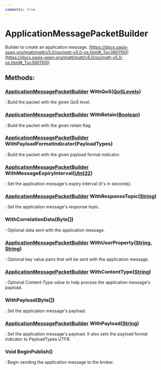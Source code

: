 ```yaml
---
comments: true
---
```

# ApplicationMessagePacketBuilder

Builder to create an application message. [https://docs.oasis-open.org/mqtt/mqtt/v5.0/os/mqtt-v5.0-os.html#_Toc3901100](https://docs.oasis-open.org/mqtt/mqtt/v5.0/os/mqtt-v5.0-os.html#_Toc3901100)


## **Methods**:

### [ApplicationMessagePacketBuilder]() WithQoS([QoSLevels](../Packets/QoSLevels.md))
: Build the packet with the given QoS level. 

### [ApplicationMessagePacketBuilder]() WithRetain([Boolean](https://learn.microsoft.com/en-us/dotnet/api/System.Boolean))
: Build the packet with the given retain flag. 

### [ApplicationMessagePacketBuilder]() WithPayloadFormatIndicator(PayloadTypes)
: Build the packet with the given payload format indicator. 

### [ApplicationMessagePacketBuilder]() WithMessageExpiryInterval([UInt32](https://learn.microsoft.com/en-us/dotnet/api/System.UInt32))
: Set the application message's expiry interval (it's in seconds). 

### [ApplicationMessagePacketBuilder]() WithResponseTopic([String](https://learn.microsoft.com/en-us/dotnet/api/System.String))
: Set the application message's response topic. 

### WithCorrelationData(Byte[])
: Optional data sent with the application message. 

### [ApplicationMessagePacketBuilder]() WithUserProperty([String](https://learn.microsoft.com/en-us/dotnet/api/System.String), [String](https://learn.microsoft.com/en-us/dotnet/api/System.String))
: Optional key value pairs that will be sent with the application message. 

### [ApplicationMessagePacketBuilder]() WithContentType([String](https://learn.microsoft.com/en-us/dotnet/api/System.String))
: Optional Content-Type value to help process the application message's payload. 

### WithPayload(Byte[])
: Set the application message's payload. 

### [ApplicationMessagePacketBuilder]() WithPayload([String](https://learn.microsoft.com/en-us/dotnet/api/System.String))
: Set the application message's payload. It also sets the payload format indicator to PayloadTypes.UTF8. 

### Void BeginPublish()
: Begin sending the application message to the broker. 